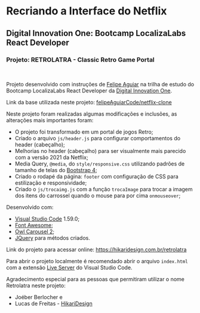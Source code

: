 # Recriando a Interface do Netflix
## Digital Innovation One: Bootcamp LocalizaLabs React Developer
### Projeto: RETROLATRA - Classic Retro Game Portal

&nbsp;

Projeto desenvolvido com instruções de [Felipe Aguiar](https://github.com/felipeAguiarCode) na trilha de estudo do Bootcamp LocalizaLabs React Developer da [Digital Innovation One](https://digitalinnovation.one/).

Link da base utilizada neste projeto: [felipeAguiarCode/netflix-clone](https://github.com/felipeAguiarCode/netflix-clone)

Neste projeto foram realizadas algumas modificações e inclusões, as alterações mais importantes foram:
* O projeto foi transformado em um portal de jogos Retro;
* Criado o arquivo ``js/header.js`` para configurar comportamentos do header (cabeçalho); 
* Melhorias no header (cabeçalho) para ser visualmente mais parecido com a versão 2021 da Netflix;
* Media Query, `@media`, do ``style/responsive.css`` utilizando padrões de tamanho de telas do [Bootstrap 4](https://getbootstrap.com/docs/4.0/layout/overview/);
* Criado o rodapé da página: `footer` com configuração de CSS para estilização e responsividade;
* Criado o ``js/trocaimg.js`` com a função `trocaImage` para trocar a imagem dos itens do carrossel quando o mouse para por cima `onmouseover`;



Desenvolvido com:
* [Visual Studio Code](https://code.visualstudio.com/) 1.59.0;
* [Font Awesome](https://fontawesome.com/);
* [Owl Carousel 2](https://owlcarousel2.github.io/OwlCarousel2/);
* [JQuery](https://jquery.com/) para métodos criados.

Link do projeto para acessar online: https://hikaridesign.com.br/retrolatra

Para abrir o projeto localmente é recomendado abrir o arquivo ``index.html`` com a extensão [Live Server](https://marketplace.visualstudio.com/items?itemName=ritwickdey.LiveServer) do Visual Studio Code. 

Agradecimento especial para as pessoas que permitiram utilizar o nome Retrolatra neste projeto:
* Joéber Berlocher e 
* Lucas de Freitas - [HikariDesign](https://hikaridesign.com.br)
